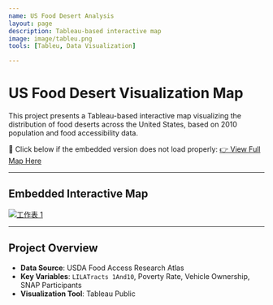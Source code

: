 ```yaml
---
name: US Food Desert Analysis
layout: page
description: Tableau-based interactive map
image: image/tableu.png
tools: [Tableu, Data Visualization]

---
```


# US Food Desert Visualization Map

This project presents a Tableau-based interactive map visualizing the distribution of food deserts across the United States, based on 2010 population and food accessibility data.

🔗 Click below if the embedded version does not load properly:
[👉 View Full Map Here](https://public.tableau.com/shared/Q6ZM3KYB2)

---

## Embedded Interactive Map

<div class='tableauPlaceholder' id='viz1745706649288' style='position: relative'><noscript><a href='#'><img alt='工作表 1 ' src='https:&#47;&#47;public.tableau.com&#47;static&#47;images&#47;79&#47;79H7M3NMW&#47;1_rss.png' style='border: none' /></a></noscript><object class='tableauViz'  style='display:none;'><param name='host_url' value='https%3A%2F%2Fpublic.tableau.com%2F' /> <param name='embed_code_version' value='3' /> <param name='path' value='shared&#47;79H7M3NMW' /> <param name='toolbar' value='yes' /><param name='static_image' value='https:&#47;&#47;public.tableau.com&#47;static&#47;images&#47;79&#47;79H7M3NMW&#47;1.png' /> <param name='animate_transition' value='yes' /><param name='display_static_image' value='yes' /><param name='display_spinner' value='yes' /><param name='display_overlay' value='yes' /><param name='display_count' value='yes' /><param name='language' value='zh-CN' /></object></div>                <script type='text/javascript'>                    var divElement = document.getElementById('viz1745706649288');                    var vizElement = divElement.getElementsByTagName('object')[0];                    vizElement.style.width='100%';vizElement.style.height=(divElement.offsetWidth*0.75)+'px';                    var scriptElement = document.createElement('script');                    scriptElement.src = 'https://public.tableau.com/javascripts/api/viz_v1.js';                    vizElement.parentNode.insertBefore(scriptElement, vizElement);                </script>

---

## Project Overview

- **Data Source**: USDA Food Access Research Atlas
- **Key Variables**: `LILATracts 1And10`, Poverty Rate, Vehicle Ownership, SNAP Participants
- **Visualization Tool**: Tableau Public

